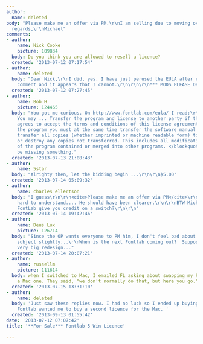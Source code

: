 ```yaml
---
author:
  name: deleted
body: "Please make me an offer via PM.\r\nI am selling due to moving over to a Mac.\r\n\r\nKind
  regards,\r\nMichael"
comments:
- author:
    name: Nick Cooke
    picture: 109834
  body: Do you think you are allowed to resell a licence?
  created: '2013-07-12 07:17:54'
- author:
    name: deleted
  body: "Dear Nick,\r\nI did, yes. I have just perused the EULA after reading your
    comment and it appears that I cannot.\r\n\r\n\r\n*** MODS PLEASE DELETE THIS THREAD***"
  created: '2013-07-12 07:27:45'
- author:
    name: Bob H
    picture: 124465
  body: "You got me curious. On http://www.fontlab.com/eula/ I read:\r\n<blockquote>
    You may ... Transfer the program and license to another party if the other party
    agrees to accept the terms and conditions of this license agreement. If you transfer
    the program you must at the same time transfer the software manual and either
    transfer all copies (whether imprinted or machine readable form) to the same party
    or destroy any copies not transferred. This includes all modifications and portions
    of the program contained or merged into other programs. </blockquote>\r\nI must
    be missing something."
  created: '2013-07-13 21:08:43'
- author:
    name: 5star
  body: "Alrighty then, let the bidding begin ...\r\n\r\n$5.00"
  created: '2013-07-14 05:09:32'
- author:
    name: charles ellertson
  body: "I guess\r\n\r\n<cite>Please make me an offer via PM</cite>\r\n\r\nIs kinda
    hard to understand.... He should have been clearer.\r\n\r\nBTW Michael, won't
    FontLab give you credit on a switch?\r\n\r\n"
  created: '2013-07-14 19:42:46'
- author:
    name: Deus Lux
    picture: 126714
  body: "Since the OP wants everyone to PM him, I don't feel bad about changing the
    subject slightly...\r\nWhen is the next Fontlab coming out?  Supposed to be a
    very big redesign..."
  created: '2013-07-14 20:07:21'
- author:
    name: russellm
    picture: 111614
  body: when I switched to Mac, I emailed FL asking about swapping my PC licence for
    a Mac one. They said, "we don't normally do that, but here you go."
  created: '2013-07-15 13:31:10'
- author:
    name: deleted
  body: 'Just saw these replies now. I had no luck so I ended up buying Glyphs as
    Fontlab wanted me to buy a second licence for the Mac. '
  created: '2013-09-13 01:55:42'
date: '2013-07-12 07:07:42'
title: '**For Sale*** Fontlab 5 Win Licence'

---
```

